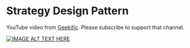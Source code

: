 # Strategy Design Pattern
YouTube video from [Geekific](https://www.youtube.com/@geekific). Please subscribe to support that channel.

[![IMAGE ALT TEXT HERE](https://img.youtube.com/vi/UQP5XqMqtqQ/0.jpg)](https://www.youtube.com/watch?v=UQP5XqMqtqQ)

